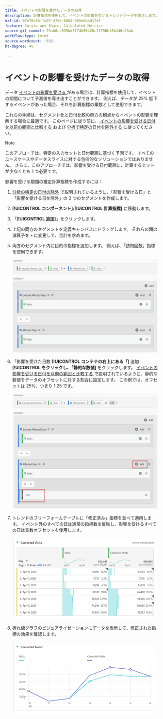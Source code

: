 ```yaml
---
title: イベントの影響を受けたデータの取得
description: 計算指標を使用して、イベントの影響を受けるトレンドデータを修正します。
exl-id: 0fe70c8b-fa07-47e4-b6b3-b55eebad1fef
feature: Curate and Share, Calculated Metrics
source-git-commit: 29ab0cc535bd8f74b50428c11756bf8b446a23ab
workflow-type: tm+mt
source-wordcount: '332'
ht-degree: 4%

---
```


# イベントの影響を受けたデータの取得

データ [ イベントの影響を受ける ](overview.md) がある場合は、計算指標を使用して、イベントの期間について予測値を導き出すことができます。 例えば、データが 25% 低下するイベントがあった場合、それを計算指標の乗数として使用できます。

これらの手順は、セグメント化と日付比較の両方の観点からイベントの影響を理解する場合に最適です。 このページに従う前に、[ イベントの影響を受ける日付を以前の範囲と比較する ](compare-dates.md) および [ 分析で特定の日付を除外する ](segments.md) に従ってください。

>[!NOTE]
>
>このアプローチは、特定の入力セットと日付範囲に基づく予測です。 すべてのユースケースやデータスライスに対する包括的なソリューションではありません。 さらに、このアプローチでは、影響を受ける日付範囲に、計算するヒットが少なくとも 1 つ必要です。

影響を受ける期間の推定計算指標を作成するには：

1. [ 分析の特定の日付の除外 ](segments.md) で説明されているように、「影響を受ける日」と「影響を受ける日を除外」の 2 つのセグメントを作成します。
2. **[!UICONTROL コンポーネント]**/**[!UICONTROL 計算指標]** に移動します。
3. 「**[!UICONTROL 追加]**」をクリックします。
4. 上記の両方のセグメントを定義キャンバスにドラッグします。 それらの間の演算子を `+` に変更して、合計を求めます。
5. 両方のセグメント内に目的の指標を追加します。 例えば、「訪問回数」指標を使用できます。

   ![セグメントビルダー](assets/event_segment_builder.png)

6. 「影響を受けた日数 **[!UICONTROL コンテナの右上にある「]** 追加 **[!UICONTROL をクリックし、「静的な数値]** をクリックします。 [ イベントの影響を受ける日付を以前の範囲と比較する ](compare-dates.md) で説明されているように、静的な数値をデータのオフセットに対する割合に設定します。 この例では、オフセットは 25%、つまり 1.25 です。

   ![ 静的な数値 ](assets/event_static_number.png)

7. トレンドのフリーフォームテーブルに「修正済み」指標を並べて適用します。 イベント外のすべての日は通常の指標数を反映し、影響を受けるすべての日は乗数オフセットを使用します。

   ![ 修正された指標 ](assets/event_corrected.png)

8. 折れ線グラフのビジュアライゼーションにデータを表示して、修正された指標の効果を確認します。

   ![ 修正された行 ](assets/event_line.png)
